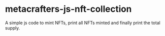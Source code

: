 # metacrafters-js-nft-collection

A simple js code to mint NFTs, print all NFTs minted and finally print the total supply.
